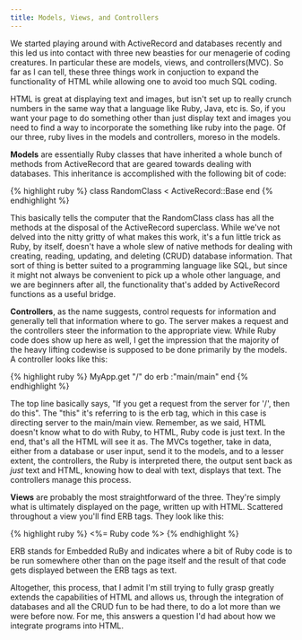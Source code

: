 ```yaml
---
title: Models, Views, and Controllers
---
```


We started playing around with ActiveRecord and databases recently and this led us into contact with three new beasties for our menagerie of coding creatures.  In particular these are models, views, and controllers(MVC).  So far as I can tell, these three things work in conjuction to expand the functionality of HTML while allowing one to avoid too much SQL coding.

HTML is great at displaying text and images, but isn't set up to really crunch numbers in the same way that a language like Ruby, Java, etc is.  So, if you want your page to do something other than just display text and images you need to find a way to incorporate the something like ruby into the page.  Of our three, ruby lives in the models and controllers, moreso in the models.  

**Models** are essentially Ruby classes that have inherited a whole bunch of methods from ActiveRecord that are geared towards dealing with databases.  This inheritance is accomplished with the following bit of code:

{% highlight ruby %}
class RandomClass < ActiveRecord::Base
end
{% endhighlight %}

This basically tells the computer that the RandomClass class has all the methods at the disposal of the ActiveRecord superclass.  While we've not delved into the nitty gritty of what makes this work, it's a fun little trick as Ruby, by itself, doesn't have a whole slew of native methods for dealing with creating, reading, updating, and deleting (CRUD) database information.  That sort of thing is better suited to a programming language like SQL, but since it might not always be convenient to pick up a whole other language, and we are beginners after all, the functionality that's added by ActiveRecord functions as a useful bridge.  

**Controllers**, as the name suggests, control requests for information and generally tell that information where to go.  The server makes a request and the controllers steer the information to the appropriate view.  While Ruby code does show up here as well, I get the impression that the majority of the heavy lifting codewise is supposed to be done primarily by the models.  A controller looks like this:

{% highlight ruby %}
MyApp.get "/" do
  erb :"main/main"
end
{% endhighlight %}

The top line basically says, "If you get a request from the server for '/', then do this".  The "this" it's referring to is the erb tag, which in this case is directing server to the main/main view.  Remember, as we said, HTML doesn't know what to do with Ruby, to HTML, Ruby code is just text.  In the end, that's all the HTML will see it as.  The MVCs together, take in data, either from a database or user input, send it to the models, and to a lesser extent, the controllers, the Ruby is interpreted there, the output sent back as _just_ text and HTML, knowing how to deal with text, displays that text.  The controllers manage this process.

**Views** are probably the most straightforward of the three.  They're simply what is ultimately displayed on the page, written up with HTML.  Scattered throughout a view you'll find ERB tags.  They look like this:

{% highlight ruby %}
<%= Ruby code %>
{% endhighlight %}

ERB stands for Embedded RuBy and indicates where a bit of Ruby code is to be run somewhere other than on the page itself and the result of that code gets displayed between the ERB tags as text.

Altogether, this process, that I admit I'm still trying to fully grasp greatly extends the capabilities of HTML and allows us, through the integration of databases and all the CRUD fun to be had there, to do a lot more than we were before now.  For me, this answers a question I'd had about how we integrate programs into HTML.
